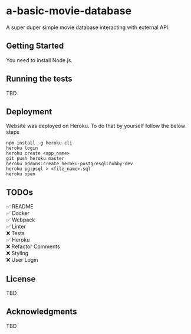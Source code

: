 # a-basic-movie-database

A super duper simple movie database interacting with external API.

## Getting Started

You need to install Node.js.

## Running the tests

TBD

## Deployment

Website was deployed on Heroku. To do that by yourself follow the below steps

```
npm install -g heroku-cli
heroku login
heroku create <app_name>
git push heroku master
heroku addons:create heroku-postgresql:hobby-dev
heroku pg:psql > <file_name>.sql
heroku open
```

## TODOs

✅ README\
✅ Docker\
✅ Webpack\
✅ Linter\
❌ Tests\
✅ Heroku\
❌ Refactor Comments\
❌ Styling\
❌ User Login

## License

TBD

## Acknowledgments

TBD

